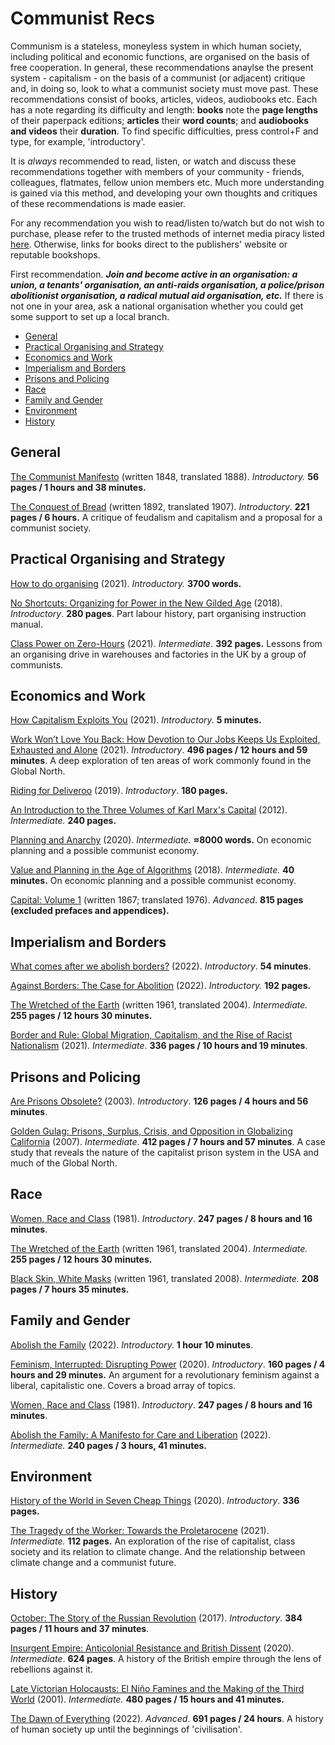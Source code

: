 # Communist Recs

Communism is a stateless, moneyless system in which human society, including political and economic functions, are organised on the basis of free cooperation. In general, these recommendations anaylse the present system - capitalism - on the basis of a communist (or adjacent) critique and, in doing so, look to what a communist society must move past. These recommendations consist of books, articles, videos, audiobooks etc. Each has a note regarding its difficulty and length: **books** note the **page lengths** of their paperpack editions; **articles** their **word counts**; and **audiobooks and videos** their **duration**. To find specific difficulties, press control+F and type, for example, 'introductory'. 

It is *always* recommended to read, listen, or watch and discuss these recommendations together with members of your community - friends, colleagues, flatmates, fellow union members etc. Much more understanding is gained via this method, and developing your own thoughts and critiques of these recommendations is made easier.

For any recommendation you wish to read/listen to/watch but do not wish to purchase, please refer to the trusted methods of internet media piracy listed [here](https://www.reddit.com/r/FREEMEDIAHECKYEAH/wiki/index/). Otherwise, links for books direct to the publishers' website or reputable bookshops.

First recommendation. ***Join and become active in an organisation: a union, a tenants' organisation, an anti-raids organisation, a police/prison abolitionist organisation, a radical mutual aid organisation, etc.*** If there is not one in your area, ask a national organisation whether you could get some support to set up a local branch.

<!-- toc -->

- [General](#general)
- [Practical Organising and Strategy](#practical-organising-and-strategy)
- [Economics and Work](#economics-and-work)
- [Imperialism and Borders](#imperialism-and-borders)
- [Prisons and Policing](#prisons-and-policing)
- [Race](#race)
- [Family and Gender](#family-and-gender)
- [Environment](#environment)
- [History](#history)
  
<!-- tocstop -->

## General

[The Communist Manifesto](https://blackwells.co.uk/bookshop/product/The-Communist-Manifesto-by-Karl-Marx-author-Friedrich-Engels-author-Samuel-Moore-translator/9780141397986) (written 1848, translated 1888). *Introductory.* **56 pages / 1 hours and 38 minutes.**

[The Conquest of Bread](https://blackwells.co.uk/bookshop/product/The-Conquest-of-Bread-by-Petr-Alekseevich-Kropotkin-author-David-Priestland-writer-of-added-commentary/9780141396118) (written 1892, translated 1907). *Introductory*. **221 pages / 6 hours.** A critique of feudalism and capitalism and a proposal for a communist society.

## Practical Organising and Strategy

[How to do organising](https://buildingarevolutionarymovement.org/2021/02/26/how-to-do-organising/) (2021). *Introductory.* **3700 words.**

[No Shortcuts: Organizing for Power in the New Gilded Age](https://blackwells.co.uk/bookshop/product/No-Shortcuts-by-Jane-McAlevey-author/9780190868659) (2018). *Introductory*. **280 pages**. Part labour history, part organising instruction manual.

[Class Power on Zero-Hours](https://pmpress.org.uk/product/class-power-on-zero-hours/) (2021). *Intermediate*. **392 pages.** Lessons from an organising drive in warehouses and factories in the UK by a group of communists.

## Economics and Work

[How Capitalism Exploits You](https://www.youtube.com/watch?v=2mI_RMQEulw) (2021). *Introductory.* **5 minutes.**

[Work Won’t Love You Back: How Devotion to Our Jobs Keeps Us Exploited, Exhausted and Alone](https://www.hurstpublishers.com/book/work-wont-love-you-back/) (2021). *Introductory*. **496 pages / 12 hours and 59 minutes**. A deep exploration of ten areas of work commonly found in the Global North.

[Riding for Deliveroo](https://www.politybooks.com/bookdetail?book_slug=riding-for-deliveroo-resistance-in-the-new-economy--9781509535507) (2019). *Introductory*. **180 pages.**

[An Introduction to the Three Volumes of Karl Marx's Capital](https://monthlyreview.org/product/an_introduction_to_the_three_volumes_of_karl_marxs_capital/) (2012). *Intermediate.* **240 pages.**

[Planning and Anarchy](https://cominsitu.files.wordpress.com/2020/02/bernes-planning.pdf) (2020). *Intermediate.* **≈8000 words.** On economic planning and a possible communist economy.

[Value and Planning in the Age of Algorithms](https://youtu.be/ZMzZQILjL8k) (2018). *Intermediate.* **40 minutes.** On economic planning and a possible communist economy.

[Capital: Volume 1](https://blackwells.co.uk/bookshop/product/Capital-Volume-1-by-Karl-Marx-Ben-Fowkes/9780140445688) (written 1867; translated 1976). *Advanced*. **815 pages (excluded prefaces and appendices).**

## Imperialism and Borders

[What comes after we abolish borders?](https://www.youtube.com/watch?v=d43dG5laFbA) (2022). *Introductory*. **54 minutes**.

[Against Borders: The Case for Abolition](https://www.versobooks.com/books/3983-against-borders) (2022). *Introductory.* **192 pages.**

[The Wretched of the Earth](https://blackwells.co.uk/bookshop/product/The-Wretched-of-the-Earth-by-Frantz-Fanon/9780141186542) (written 1961, translated 2004). *Intermediate.* **255 pages / 12 hours 30 minutes.**

[Border and Rule: Global Migration, Capitalism, and the Rise of Racist Nationalism](https://www.haymarketbooks.org/books/1553-border-and-rule) (2021). *Intermediate*. **336 pages / 10 hours and 19 minutes**.

## Prisons and Policing

[Are Prisons Obsolete?](https://www.sevenstories.com/books/2907-are-prisons-obsolete) (2003). *Introductory*. **126 pages / 4 hours and 56 minutes**.

[Golden Gulag: Prisons, Surplus, Crisis, and Opposition in Globalizing California](https://www.ucpress.edu/book/9780520242012/golden-gulag) (2007). *Intermediate*. **412 pages / 7 hours and 57 minutes**. A case study that reveals the nature of the capitalist prison system in the USA and much of the Global North.

## Race

[Women, Race and Class](https://blackwells.co.uk/bookshop/product/Women-Race-and-Class-by-Angela-Y-Davis/9780241408407) (1981). *Introductory*. **247 pages / 8 hours and 16 minutes**.

[The Wretched of the Earth](https://blackwells.co.uk/bookshop/product/The-Wretched-of-the-Earth-by-Frantz-Fanon/9780141186542) (written 1961, translated 2004). *Intermediate.* **255 pages / 12 hours 30 minutes.**

[Black Skin, White Masks](https://blackwells.co.uk/bookshop/product/Black-Skin-White-Masks-by-Frantz-Fanon/9780241396667) (written 1961, translated 2008). *Intermediate.* **208 pages / 7 hours 35 minutes.**

## Family and Gender

[Abolish the Family](https://youtu.be/5FiD2JGrM3s) (2022). *Introductory.* **1 hour 10 minutes**.

[Feminism, Interrupted: Disrupting Power](https://www.plutobooks.com/9780745340067/feminism-interrupted/) (2020). *Introductory*. **160 pages / 4 hours and 29 minutes.** An argument for a revolutionary feminism against a liberal, capitalistic one. Covers a broad array of topics.

[Women, Race and Class](https://blackwells.co.uk/bookshop/product/Women-Race-and-Class-by-Angela-Y-Davis/9780241408407) (1981). *Introductory*. **247 pages / 8 hours and 16 minutes**.

[Abolish the Family: A Manifesto for Care and Liberation](https://www.versobooks.com/books/4075-abolish-the-family) (2022). *Intermediate.* **240 pages / 3 hours, 41 minutes.**

## Environment

[History of the World in Seven Cheap Things](https://www.versobooks.com/books/3139-a-history-of-the-world-in-seven-cheap-things) (2020). *Introductory*. **336 pages.**

[The Tragedy of the Worker: Towards the Proletarocene](https://www.versobooks.com/books/3727-the-tragedy-of-the-worker) (2021). *Intermediate.* **112 pages.** An exploration of the rise of capitalist, class society and its relation to climate change. And the relationship between climate change and a communist future.

## History

[October: The Story of the Russian Revolution](https://www.versobooks.com/books/2731-october) (2017). *Introductory*. **384 pages / 11 hours and 37 minutes**.

[Insurgent Empire: Anticolonial Resistance and British Dissent](https://www.versobooks.com/books/3155-insurgent-empire) (2020). *Intermediate*. **624 pages**. A history of the British empire through the lens of rebellions against it.

[Late Victorian Holocausts: El Niño Famines and the Making of the Third World](https://www.versobooks.com/books/2311-late-victorian-holocausts) (2001). *Intermediate.* **480 pages / 15 hours and 41 minutes.**

[The Dawn of Everything](https://blackwells.co.uk/bookshop/product/9780141991061?a_aid=prh) (2022). *Advanced*. **691 pages / 24 hours**. A history of human society up until the beginnings of 'civilisation'.
